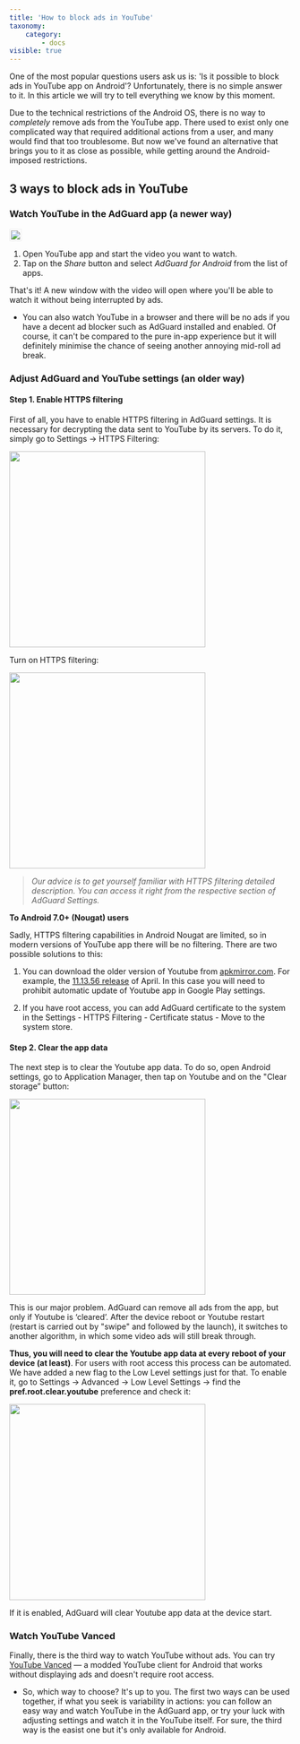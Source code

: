 ```yaml
---
title: 'How to block ads in YouTube'
taxonomy:
    category:
        - docs
visible: true
---
```


One of the most popular questions users ask us is: 'Is it possible to block ads in YouTube app on Android'? Unfortunately, there is no simple answer to it. In this article we will try to tell everything we know by this moment.

Due to the technical restrictions of the Android OS, there is no way to *completely* remove ads from the YouTube app. There used to exist only one complicated way that required additional actions from a user, and many would find that too troublesome. But now we've found an alternative that brings you  to it as close as possible, while getting around the Android-imposed restrictions.

## 3 ways to block ads in YouTube

### Watch YouTube in the AdGuard app (a newer way)

<img src="https://cdn.adguard.com/public/Adguard/Blog/Android/3-6/share.gif" style="border: 1px solid #efefef; max-height: 700px; max-width: 350px; padding: 2px;">

1. Open YouTube app and start the video you want to watch.
2. Tap on the *Share* button and select *AdGuard for Android* from the list of apps.

That's it! A new window with the video will open where you'll be able to watch it without being interrupted by ads.

* You can also watch YouTube in a browser and there will be no ads if you have a decent ad blocker such as AdGuard installed and enabled. Of course, it can't be compared to the pure in-app experience but it will definitely minimise the chance of seeing another annoying mid-roll ad break. 
 
### Adjust AdGuard and YouTube settings (an older way)

#### Step 1. Enable HTTPS filtering

First of all, you have to enable HTTPS filtering in AdGuard settings. It is necessary for decrypting the data sent to YouTube by its servers. To do it, simply go to Settings -> HTTPS Filtering:

 <img src="https://cdn.adguard.com/public/Adguard/kb/PicturesEN/settings.png" width="350" />
 
 Turn on HTTPS filtering: 
 
 <img src="https://cdn.adguard.com/public/Adguard/kb/PicturesEN/httpsfiltering.png" width="350" />

>_Our advice is to get yourself familiar with HTTPS filtering detailed description. You can access it right from the respective section of AdGuard Settings._

**To Android 7.0+ (Nougat) users**

Sadly, HTTPS filtering capabilities in Android Nougat are limited, so in modern versions of YouTube app there will be no filtering. There are two possible solutions to this:

1. You can download the older version of Youtube from [apkmirror.com](http://www.apkmirror.com/apk/google-inc/youtube/). For example, the [11.13.56 release](http://www.apkmirror.com/apk/google-inc/youtube/youtube-11-13-56-release/) of April. In this case you will need to prohibit automatic update of Youtube app in Google Play settings.

2. If you have root access, you can add AdGuard certificate to the system in the Settings - HTTPS Filtering - Certificate status - Move to the system store.

#### Step 2. Clear the app data

The next step is to clear the Youtube app data. To do so, open Android settings, go to Application Manager, then tap on Youtube and on the "Clear storage” button:

 <img src="https://cdn.adguard.com/public/Adguard/kb/PicturesEN/youtubestorage.png" width="350" />

This is our major problem. AdGuard can remove all ads from the app, but only if Youtube is ‘cleared’. After the device reboot or Youtube restart (restart is carried out by "swipe" and followed by the launch), it switches to another algorithm, in which some video ads will still break through.

**Thus, you will need to clear the Youtube app data at every reboot of your device (at least)**. For users with root access this process can be automated. We have added a new flag to the Low Level settings just for that. To enable it, go to Settings -> Advanced -> Low Level Settings -> find the **pref.root.clear.youtube** preference and check it:

 <img src="https://cdn.adguard.com/public/Adguard/kb/PicturesEN/lowclear.png" width="350" />

If it is enabled, AdGuard will clear Youtube app data at the device start.

### Watch YouTube Vanced

Finally, there is the third way to watch YouTube without ads. You can try [YouTube Vanced](https://vancedapp.com) — a modded YouTube client for Android that works without displaying ads and doesn't require root access.

* So, which way to choose? It's up to you. The first two ways can be used together, if what you seek is variability in actions: you can follow an easy way and watch YouTube in the AdGuard app, or try your luck with adjusting settings and watch it in the YouTube itself. For sure, the third way is the easist one but it's only available for Android.
